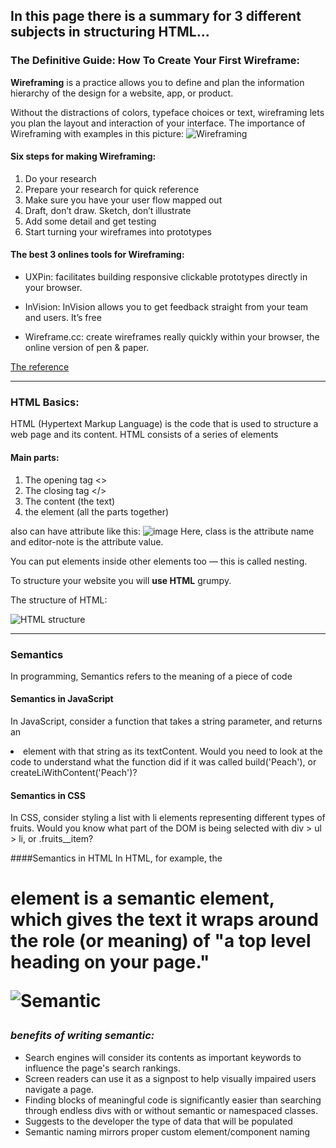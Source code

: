## In this page there is a summary for 3 different subjects in structuring HTML...

### The Definitive Guide: How To Create Your First Wireframe:

**Wireframing** is a practice allows you to define and plan the information hierarchy of the design for a website, app, or product.

Without the distractions of colors, typeface choices or text, wireframing lets you plan the layout and interaction of your interface.
The importance of Wireframing with examples in this picture:
![Wireframing](https://d33wubrfki0l68.cloudfront.net/dbb80f2f6a5dafa25f702ad00bc429057fb59cec/52716/en/blog/uploads/versions/samuel-student-wireframe---x----972-715x---.png)
#### Six steps for making Wireframing:
1. Do your research
2. Prepare your research for quick reference
3. Make sure you have your user flow mapped out
4. Draft, don’t draw. Sketch, don’t illustrate
5. Add some detail and get testing
6. Start turning your wireframes into prototypes

#### The best 3 onlines tools for Wireframing:
* UXPin: facilitates building responsive clickable prototypes directly in your browser.

* InVision: InVision allows you to get feedback straight from your team and users. It’s free

* Wireframe.cc: create wireframes really quickly within your browser, the online version of pen & paper.

[The reference](https://careerfoundry.com/en/blog/ux-design/how-to-create-your-first-wireframe/)

-----------------------

### HTML Basics:
HTML (Hypertext Markup Language) is the code that is used to structure a web page and its content.
HTML consists of a series of elements
#### Main parts:
1. The opening tag <>
2. The closing tag </>
3. The content (the text)
4. the element (all the parts together)

also can have attribute like this:
![image](https://developer.mozilla.org/en-US/docs/Learn/Getting_started_with_the_web/HTML_basics/grumpy-cat-attribute-small.png)
Here, class is the attribute name and editor-note is the attribute value.

You can put elements inside other elements too — this is called nesting.
<p>To structure your website you will <strong>use HTML</strong> grumpy.</p>

The structure of HTML:

![HTML structure](https://csveda.com/wp-content/uploads/2020/02/HTML_Structure.png)

-----

### Semantics
In programming, Semantics refers to the meaning of a piece of code

#### Semantics in JavaScript
In JavaScript, consider a function that takes a string parameter, and returns an <li> element with that string as its textContent. Would you need to look at the code to understand what the function did if it was called build('Peach'), or createLiWithContent('Peach')?

#### Semantics in CSS
In CSS, consider styling a list with li elements representing different types of fruits. Would you know what part of the DOM is being selected with div > ul > li, or .fruits__item?

####Semantics in HTML
In HTML, for example, the <h1> element is a semantic element, which gives the text it wraps around the role (or meaning) of "a top level heading on your page."

![Semantic](https://cdn.semrush.com/blog/static/media/cf/a3/cfa391b0c6961710afe56a82e1b26ea0/full-semantic-html5-markup-ok-kalicube.png)

### *benefits of writing semantic:*

* Search engines will consider its contents as important keywords to influence the page's search rankings.
* Screen readers can use it as a signpost to help visually impaired users navigate a page.
* Finding blocks of meaningful code is significantly easier than searching through endless divs with or without semantic or namespaced classes.
* Suggests to the developer the type of data that will be populated
* Semantic naming mirrors proper custom element/component naming

